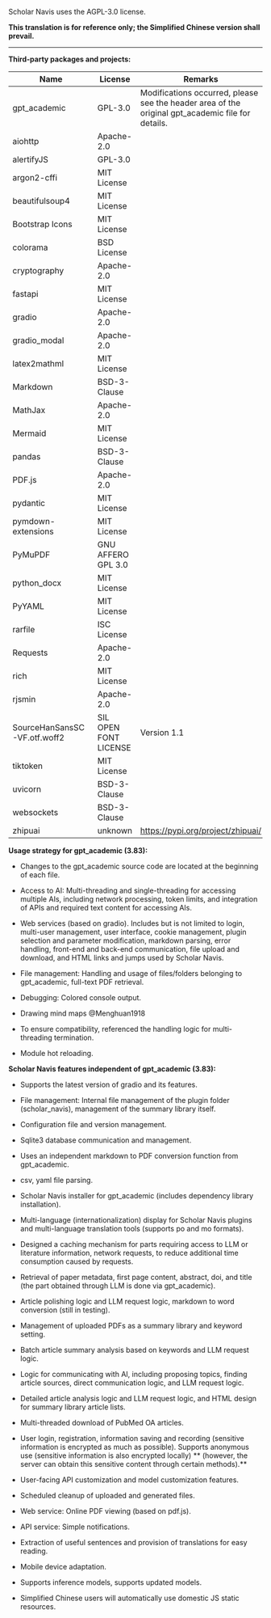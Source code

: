 Scholar Navis uses the AGPL-3.0 license.

**This translation is for reference only; the Simplified Chinese version shall prevail.**

---

**Third-party packages and projects:**

| Name                         | License               | Remarks                                                                                           |
| ---------------------------- | --------------------- | ------------------------------------------------------------------------------------------------- |
| gpt_academic                 | GPL-3.0               | Modifications occurred, please see the header area of the original gpt_academic file for details. |
| aiohttp                      | Apache-2.0            |                                                                                                   |
| alertifyJS                   | GPL-3.0               |                                                                                                   |
| argon2-cffi                  | MIT License           |                                                                                                   |
| beautifulsoup4               | MIT License           |                                                                                                   |
| Bootstrap Icons              | MIT License           |                                                                                                   |
| colorama                     | BSD License           |                                                                                                   |
| cryptography                 | Apache-2.0            |                                                                                                   |
| fastapi                      | MIT License           |                                                                                                   |
| gradio                       | Apache-2.0            |                                                                                                   |
| gradio_modal                 | Apache-2.0            |                                                                                                   |
| latex2mathml                 | MIT License           |                                                                                                   |
| Markdown                     | BSD-3-Clause          |                                                                                                   |
| MathJax                      | Apache-2.0            |                                                                                                   |
| Mermaid                      | MIT License           |                                                                                                   |
| pandas                       | BSD-3-Clause          |                                                                                                   |
| PDF.js                       | Apache-2.0            |                                                                                                   |
| pydantic                     | MIT License           |                                                                                                   |
| pymdown-extensions           | MIT License           |                                                                                                   |
| PyMuPDF                      | GNU AFFERO GPL 3.0    |                                                                                                   |
| python_docx                  | MIT License           |                                                                                                   |
| PyYAML                       | MIT License           |                                                                                                   |
| rarfile                      | ISC License           |                                                                                                   |
| Requests                     | Apache-2.0            |                                                                                                   |
| rich                         | MIT License           |                                                                                                   |
| rjsmin                       | Apache-2.0            |                                                                                                   |
| SourceHanSansSC-VF.otf.woff2 | SIL OPEN FONT LICENSE | Version 1.1                                                                                       |
| tiktoken                     | MIT License           |                                                                                                   |
| uvicorn                      | BSD-3-Clause          |                                                                                                   |
| websockets                   | BSD-3-Clause          |                                                                                                   |
| zhipuai                      | unknown               | https://pypi.org/project/zhipuai/                                                                 |

**Usage strategy for gpt_academic (3.83):**

- Changes to the gpt_academic source code are located at the beginning of each file.

- Access to AI: Multi-threading and single-threading for accessing multiple AIs, including network processing, token limits, and integration of APIs and required text content for accessing AIs.

- Web services (based on gradio). Includes but is not limited to login, multi-user management, user interface, cookie management, plugin selection and parameter modification, markdown parsing, error handling, front-end and back-end communication, file upload and download, and HTML links and jumps used by Scholar Navis.

- File management: Handling and usage of files/folders belonging to gpt_academic, full-text PDF retrieval.

- Debugging: Colored console output.

- Drawing mind maps @Menghuan1918

- To ensure compatibility, referenced the handling logic for multi-threading termination.

- Module hot reloading.

**Scholar Navis features independent of gpt_academic (3.83):**

- Supports the latest version of gradio and its features.

- File management: Internal file management of the plugin folder (scholar_navis), management of the summary library itself.

- Configuration file and version management.

- Sqlite3 database communication and management.

- Uses an independent markdown to PDF conversion function from gpt_academic.

- csv, yaml file parsing.

- Scholar Navis installer for gpt_academic (includes dependency library installation).

- Multi-language (internationalization) display for Scholar Navis plugins and multi-language translation tools (supports po and mo formats).

- Designed a caching mechanism for parts requiring access to LLM or literature information, network requests, to reduce additional time consumption caused by requests.

- Retrieval of paper metadata, first page content, abstract, doi, and title (the part obtained through LLM is done via gpt_academic).

- Article polishing logic and LLM request logic, markdown to word conversion (still in testing).

- Management of uploaded PDFs as a summary library and keyword setting.

- Batch article summary analysis based on keywords and LLM request logic.

- Logic for communicating with AI, including proposing topics, finding article sources, direct communication logic, and LLM request logic.

- Detailed article analysis logic and LLM request logic, and HTML design for summary library article lists.

- Multi-threaded download of PubMed OA articles.

- User login, registration, information saving and recording (sensitive information is encrypted as much as possible). Supports anonymous use (sensitive information is also encrypted locally) ** (however, the server can obtain this sensitive content through certain methods).**

- User-facing API customization and model customization features.

- Scheduled cleanup of uploaded and generated files.

- Web service: Online PDF viewing (based on pdf.js).

- API service: Simple notifications.

- Extraction of useful sentences and provision of translations for easy reading.

- Mobile device adaptation.

- Supports inference models, supports updated models.

- Simplified Chinese users will automatically use domestic JS static resources.
